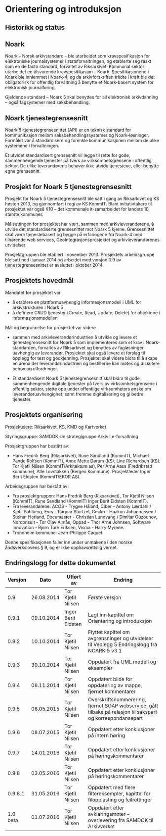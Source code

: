 # Orientering og introduksjon

## Historikk og status

## Noark

Noark – Norsk arkivstandard – ble utarbeidet som kravspesifikasjon for
elektroniske journalsystemer i statsforvaltningen, og etablerte seg
raskt som en de facto standard, forvaltet av Riksarkivet. Kommunal
sektor utarbeidet en tilsvarende kravspesifikasjon – Koark.
Spesifikasjonene i Koark ble innlemmet i Noark-4, og da arkivforskriften
trådte i kraft ble det obligatorisk for offentlig forvaltning å benytte
et Noark-basert system for elektronisk journalføring.

Gjeldende standard – Noark 5 skal benyttes for all elektronisk
arkivdanning – også fagsystemer med saksbehandling.

## Noark tjenestegrensesnitt

Noark 5-tjenestegrensesnittet (API) er en teknisk standard for kommunikasjon
mellom saksbehandlingssystemer og Noark-løsninger. Formålet var å standardisere og
forenkle kommunikasjonen mellom de ulike systemene i forvaltningen. 

Et utvidet standardisert grensesnitt vil legge til rette for gode,
sammenhengende tjenester på tvers av virksomhetsgrensene i offentlig sektor. 
De ulike leverandørene behøver ikke utvide tjenestene, eller benytte egne grensesnitt.

## Prosjekt for Noark 5 tjenestegrensesnitt 

Prosjekt for Noark 5 tjenestegrensesnitt ble satt i gang av Riksarkivet
og KS høsten 2013, og gjennomført i regi av KS KommIT. Blant
initiativtakere til prosjektet var også K10 – det kommunale
it-samarbeidet for landets 10 største kommuner.

Målsettingen for prosjektet har vært, sammen med arkivleverandørene, å
utvide det standardiserte grensesnittet mot Noark 5 kjerne.
Grensesnittet skal være tjenestebasert og bygge på erfaringene fra
Noark-4 med tilhørende web services, GeoIntegrasjonsprosjektet og
arkivleverandørenes utvidelser.

Prosjektgruppen ble etablert i november 2013. Prosjektets arbeidsgruppe
ble satt ned i januar 2014 og arbeidet med versjon 0.9 av
tjenestegrensesnittet er avsluttet i oktober 2014.

## Prosjektets hovedmål

Mandatet for prosjektet var

 - å etablere en plattformuavhengig informasjonsmodell i UML for
   arkivstrukturen i Noark 5
 - å definere CRUD tjenester (Create, Read, Update, Delete) for
   objektene i informasjonsmodellen

Mål og begrunnelse for prosjektet var videre

  - sammen med arkivleverandørindustrien å utvikle og levere et
    tjenestegrensesnitt for Noark 5 som implementeres som et krav i
    Noark-standarden, forvaltes av Riksarkivet og benyttes av
    fagløsninger uavhengig av leverandør. Prosjektet skal også levere
    et forslag til opplegg for test og godkjenning. Prosjektet skal
    videre bidra til å skape en arena der leverandørindustrien og
    bestillerne kan møtes og diskutere behov og utfordringer.

  - Et standardisert Noark 5 tjenestegrensesnitt skal bidra til gode,
    sammenhengende digitale tjenester på tvers av virksomhetsgren­sene i
    offentlig sektor, støtte opp under offentlige virksomheters ønske om
    leverandøruavhengighet, samt fremme digitalisering og gi bedre
    tjenester.

## Prosjektets organisering

Prosjekteiere: Riksarkivet, KS, KMD og Kartverket

Styringsgruppe: SAMDOK sin strategigruppe Arkiv i e-forvaltning

Prosjektgruppen har bestått av:

 - Hans Fredrik Berg (Riksarkivet), Rune Sandland (KommIT), Michael
   Pande Rolfsen (KommIT), Anne Mette Dørum (KS), Line Richardsen
   (KS), Tor Kjetil Nilsen (KommIT/Arkitektum as), Per Arne Aass
   (Fredrikstad kommune), Atle Løvstakken (Bergen
   Kommune). Prosjektleder Inger Berit Eidsten (KommIT/EKOR AS).

Arbeidsgruppen har bestått av:

 - Fra prosjektgruppen: Hans Fredrik Berg (Riksarkivet), Tor Kjetil
   Nilsen (KommIT), Rune Sandland (KommIT) Inger Berit Eidsten
   (KommIT).
 - Fra leverandørene: ACOS - Trygve Håland, Ciber - Antony Lærdahl /
   Kjetil Sahlberg, Evry - Ragnar Sturtzel, Gecko - Haakon Johannessen
   / Steinar Herland, Documaster - Christian Lundvang / Dimitar
   Ouzounov, Norconsult - Tor Olav Almås, Oppad - Thor Arne Johnsen,
   Software Innovation - Bjørn Tore Eriksen, Visma - Harry Myrene.
 - Trondheim kommune: Jean-Philippe Caquet
 
Denne spesifikasjonen faller inn under unntakene i den norske åndsverkslovens §
9, og er ikke opphavsrettslig vernet.

## Endringslogg for dette dokumentet

| Versjon  | Dato       | Utført av           | Endring                            |
| -------- | ---------- | ------------------- | ---------------------------------- |
| 0.9      | 26.08.2014 | Tor Kjetil Nilsen   | Første versjon                     |
| 0.9.1    | 09.10.2014 | Inger Berit Eidsten | Lagt inn kapittel om Orientering og introduksjon |
| 0.9.2    | 10.10.2014 | Tor Kjetil Nilsen   | Flyttet kapittel om avgrensninger og utvidelser til Vedlegg 5 Endringslogg fra NOARK 5 v3.1 |
| 0.9.3    | 30.10.2014 | Tor Kjetil Nilsen   | Oppdatert fra UML modell og eksempler |
| 0.9.4    | 06.11.2014 | Tor Kjetil Nilsen   | Oppdatert bilde for oppdatering av mappe, fjernet kommentarer |
| 0.9.5    | 06.05.2015 | Tor Kjetil Nilsen   | Overskriftsnummerering, fjernet SOAP webservice, gått tilbake på relasjon til sakspart og korrespondansepart |
| 0.9.6    | 08.07.2015 | Tor Kjetil Nilsen   | Oppdatert etter konklusjoner på intern høring |
| 0.9.7    | 14.01.2016 | Tor Kjetil Nilsen   | Oppdatert etter konklusjoner på høringskommentarer |
| 0.9.8    | 03.05.2016 | Tor Kjetil Nilsen   | Oppdatert etter konklusjoner på høringskommentarer |
| 0.9.8.1  | 31.05.2016 | Tor Kjetil Nilsen   | Oppdatert med flere filtereksempler, kapittel for filopplasting og feilrettinger |
| 1.0 beta | 01.07.2016 | Tor Kjetil Nilsen   | Oppdatert etter avklaringsmøter – overlevering fra SAMDOK til Arkivverket |

